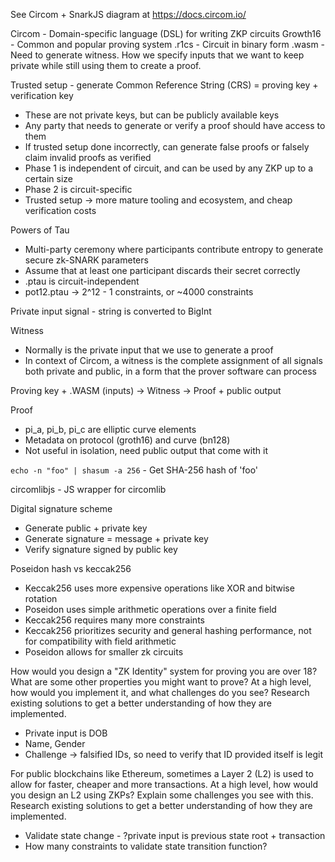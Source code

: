 See Circom + SnarkJS diagram at https://docs.circom.io/

Circom - Domain-specific language (DSL) for writing ZKP circuits
Growth16 - Common and popular proving system
.r1cs - Circuit in binary form
.wasm - Need to generate witness. How we specify inputs that we want to keep private while still using them to create a proof.

Trusted setup - generate Common Reference String (CRS) = proving key + verification key
- These are not private keys, but can be publicly available keys
- Any party that needs to generate or verify a proof should have access to them
- If trusted setup done incorrectly, can generate false proofs or falsely claim invalid proofs as verified
- Phase 1 is independent of circuit, and can be used by any ZKP up to a certain size
- Phase 2 is circuit-specific
- Trusted setup -> more mature tooling and ecosystem, and cheap verification costs

Powers of Tau
- Multi-party ceremony where participants contribute entropy to generate secure zk-SNARK parameters
- Assume that at least one participant discards their secret correctly
- .ptau is circuit-independent
- pot12.ptau -> 2^12 - 1 constraints, or ~4000 constraints

Private input signal - string is converted to BigInt

Witness
- Normally is the private input that we use to generate a proof
- In context of Circom, a witness is the complete assignment of all signals both private and public, in a form that the prover software can process

Proving key + .WASM (inputs) -> Witness -> Proof + public output

Proof
- pi_a, pi_b, pi_c are elliptic curve elements
- Metadata on protocol (groth16) and curve (bn128)
- Not useful in isolation, need public output that come with it

`echo -n "foo" | shasum -a 256` - Get SHA-256 hash of 'foo'

circomlibjs - JS wrapper for circomlib

Digital signature scheme
- Generate public + private key
- Generate signature = message + private key
- Verify signature signed by public key

Poseidon hash vs keccak256
- Keccak256 uses more expensive operations like XOR and bitwise rotation
- Poseidon uses simple arithmetic operations over a finite field
- Keccak256 requires many more constraints
- Keccak256 prioritizes security and general hashing performance, not for compatibility with field arithmetic
- Poseidon allows for smaller zk circuits

How would you design a "ZK Identity" system for proving you are over 18? What are some other properties you might want to prove? At a high level, how would you implement it, and what challenges do you see? Research existing solutions to get a better understanding of how they are implemented.
- Private input is DOB
- Name, Gender
- Challenge -> falsified IDs, so need to verify that ID provided itself is legit

For public blockchains like Ethereum, sometimes a Layer 2 (L2) is used to allow for faster, cheaper and more transactions. At a high level, how would you design an L2 using ZKPs? Explain some challenges you see with this. Research existing solutions to get a better understanding of how they are implemented.
- Validate state change - ?private input is previous state root + transaction
- How many constraints to validate state transition function?